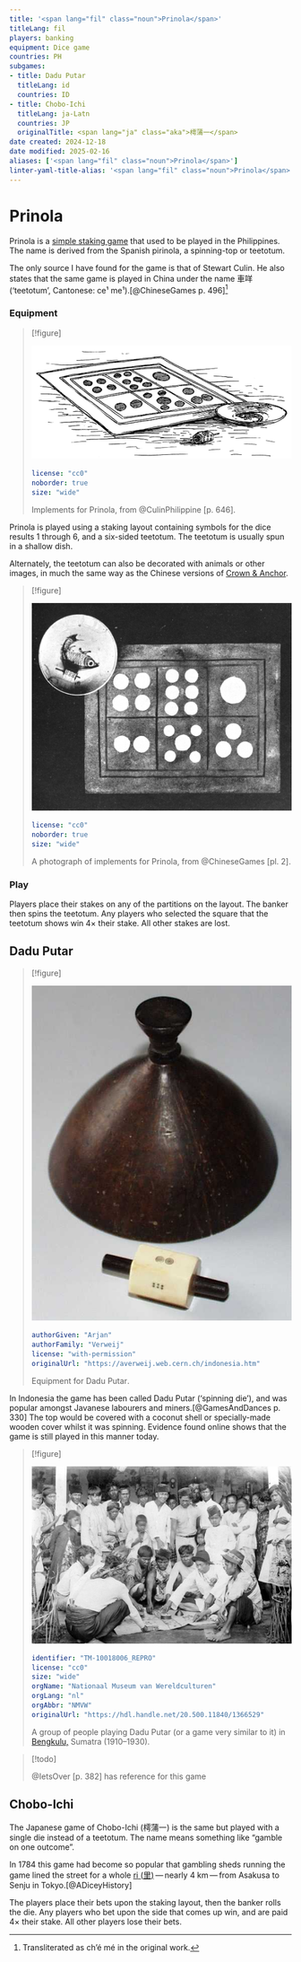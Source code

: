 ```yaml
---
title: '<span lang="fil" class="noun">Prinola</span>'
titleLang: fil
players: banking
equipment: Dice game
countries: PH
subgames:
- title: Dadu Putar
  titleLang: id
  countries: ID
- title: Chobo-Ichi
  titleLang: ja-Latn
  countries: JP
  originalTitle: <span lang="ja" class="aka">樗蒲一</span>
date created: 2024-12-18
date modified: 2025-02-16
aliases: ['<span lang="fil" class="noun">Prinola</span>']
linter-yaml-title-alias: '<span lang="fil" class="noun">Prinola</span>'
---
```

# <span lang="fil" class="noun">Prinola</span>

<span lang="fil" class="noun aka">Prinola</span> is a [simple staking game](games/simple-staking-games/simple-staking-games.md) that used to be played in the Philippines. The name is derived from the Spanish <span lang="es">pirinola</span>, a spinning-top or teetotum.

The only source I have found for the game is that of Stewart Culin. He also states that the same game is played in China under the name <span lang="yue" class="aka">車咩</span> (‘teetotum’, Cantonese: <span lang="yue-Latn-jyutping" class="aka">ce¹ me¹</span>).[@ChineseGames p. 496][^fn0]

[^fn0]: Transliterated as <span lang="yue-Latn" class="aka">ch’é mé</span> in the original work.

### Equipment

> [!figure]
>
> ![](prinola.png)
>
> ```yaml
> license: "cc0"
> noborder: true
> size: "wide"
> ```
>
> Implements for Prinola, from @CulinPhilippine [p. 646].

<span lang="fil-Latn" class="noun">Prinola</span> is played using a staking layout containing symbols for the dice results <Dice type="chinese">1</Dice> through <Dice type="chinese">6</Dice>, and a six-sided teetotum. The teetotum is usually spun in a shallow dish.

Alternately, the teetotum can also be decorated with animals or other images, in much the same way as the Chinese versions of [Crown & Anchor](games/crown-and-anchor/crown-and-anchor.md).

> [!figure]
>
> ![](prinola_equipment.jpg)
>
> ```yaml
> license: "cc0"
> noborder: true
> size: "wide"
> ```
>
> A photograph of implements for Prinola, from @ChineseGames [pl. 2].

### Play

Players place their stakes on any of the partitions on the layout. The banker then spins the teetotum. Any players who selected the square that the teetotum shows win 4× their stake. All other stakes are lost.

## <span lang="id" id="dadu-putar">Dadu Putar</span>

> [!figure]
> 
> ![A wooden dice cover and six-sided teetotum.](D0141nd.jpg)
>
> ```yaml
> authorGiven: "Arjan"
> authorFamily: "Verweij"
> license: "with-permission"
> originalUrl: "https://averweij.web.cern.ch/indonesia.htm"
> ```
>
> Equipment for <span lang="id">Dadu Putar</span>.


In Indonesia the game has been called <Pronounce lang="id"  class="noun aka" pronouncer="ronaldhoesni" file="pronunciation_ind_dadu_putar.mp3">Dadu Putar</Pronounce> (‘spinning die’), and was popular amongst Javanese labourers and miners.[@GamesAndDances p. 330] The top would be covered with a coconut shell or specially-made wooden cover whilst it was spinning. Evidence found online shows that the game is still played in this manner today.

> [!figure]
>
> ![A black-and-white photo of a group of people, mostly men, standing and seated around a mat on the ground. One man is spining a teetotum in a dish, other players are placing coins on the mat inside squares marked with dice symbols.](20.500.11840_1366529.jpg)
>
> ```yaml
> identifier: "TM-10018006_REPRO"
> license: "cc0"
> size: "wide"
> orgName: "Nationaal Museum van Wereldculturen"
> orgLang: "nl"
> orgAbbr: "NMVW"
> originalUrl: "https://hdl.handle.net/20.500.11840/1366529"
> ```
>
> A group of people playing <span lang="id">Dadu Putar</span> (or a game very similar to it) in [Bengkulu,](https://en.wikipedia.org/wiki/Bengkulu) Sumatra (1910–1930).


> [!todo]
>
> @IetsOver [p. 382] has reference for this game

## <span lang="ja-Latn" class="noun" id="chobo-ichi">Chobo-Ichi</span>

The Japanese game of <span lang="ja-Latn" class="aka noun">Chobo-Ichi</span> (<span lang="ja" class="aka">樗蒲一</span>) is the same but played with a single die instead of a teetotum. The name means something like “gamble on one outcome”.

In 1784 this game had become so popular that gambling sheds running the game lined the street for a whole [<span lang="ja-Latn">ri</span> (<span lang="ja">里</span>)](https://en.wiktionary.org/wiki/%E9%87%8C#Etymology_2_2) — nearly 4&nbsp;km — from Asakusa to Senju in Tokyo.[@ADiceyHistory]

The players place their bets upon the staking layout, then the banker rolls the die. Any players who bet upon the side that comes up win, and are paid 4× their stake. All other players lose their bets.
